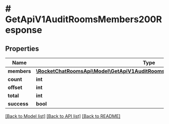 # # GetApiV1AuditRoomsMembers200Response

## Properties

Name | Type | Description | Notes
------------ | ------------- | ------------- | -------------
**members** | [**\RocketChatRoomsApi\Model\GetApiV1AuditRoomsMembers200ResponseMembersInner[]**](GetApiV1AuditRoomsMembers200ResponseMembersInner.md) |  | [optional]
**count** | **int** |  | [optional]
**offset** | **int** |  | [optional]
**total** | **int** |  | [optional]
**success** | **bool** |  | [optional]

[[Back to Model list]](../../README.md#models) [[Back to API list]](../../README.md#endpoints) [[Back to README]](../../README.md)
